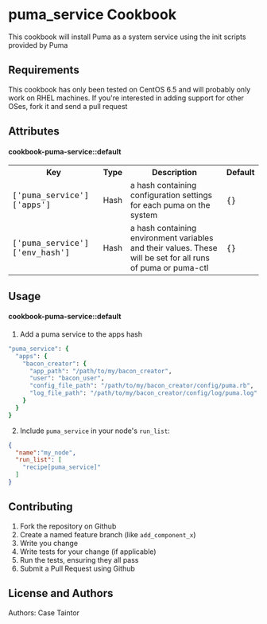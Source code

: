 puma_service Cookbook
==============================
This cookbook will install Puma as a system service using the init scripts provided by Puma

Requirements
------------
This cookbook has only been tested on CentOS 6.5 and will probably only work on RHEL machines. If you're interested
in adding support for other OSes, fork it and send a pull request

Attributes
----------
#### cookbook-puma-service::default
<table>
  <tr>
    <th>Key</th>
    <th>Type</th>
    <th>Description</th>
    <th>Default</th>
  </tr>
  <tr>
    <td><p style="font-family:'Lucida Console', monospace">['puma_service']['apps']</p></td>
    <td>Hash</td>
    <td>a hash containing configuration settings for each puma on the system</td>
    <td><p style="font-family:'Lucida Console', monospace">{}</p></td>
  </tr>
  <tr>
      <td><p style="font-family:'Lucida Console', monospace">['puma_service']['env_hash']</p></td>
      <td>Hash</td>
      <td>a hash containing environment variables and their values. These will be set for all runs of puma or puma-ctl</td>
      <td><p style="font-family:'Lucida Console', monospace">{}</p></td>
    </tr>
</table>

Usage
-----
#### cookbook-puma-service::default

1. Add a puma service to the apps hash

```ruby
"puma_service": {
  "apps": {
    "bacon_creator": {
      "app_path": "/path/to/my/bacon_creator",
      "user": "bacon_user",
      "config_file_path": "/path/to/my/bacon_creator/config/puma.rb",
      "log_file_path": "/path/to/my/bacon_creator/config/log/puma.log"
    }
  }
}
```

2. Include `puma_service` in your node's `run_list`:

```json
{
  "name":"my_node",
  "run_list": [
    "recipe[puma_service]"
  ]
}
```

Contributing
------------

1. Fork the repository on Github
2. Create a named feature branch (like `add_component_x`)
3. Write you change
4. Write tests for your change (if applicable)
5. Run the tests, ensuring they all pass
6. Submit a Pull Request using Github

License and Authors
-------------------
Authors: Case Taintor
